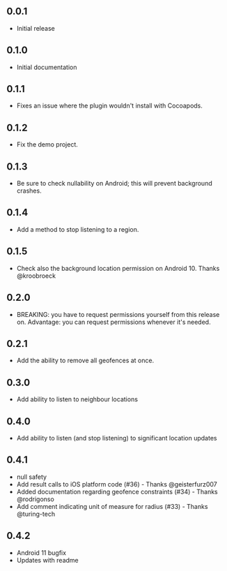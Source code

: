 ## 0.0.1
* Initial release

## 0.1.0
* Initial documentation

## 0.1.1
* Fixes an issue where the plugin wouldn't install with Cocoapods.

## 0.1.2
* Fix the demo project.

## 0.1.3
* Be sure to check nullability on Android; this will prevent background crashes.

## 0.1.4
* Add a method to stop listening to a region.

## 0.1.5
* Check also the background location permission on Android 10. Thanks @kroobroeck

## 0.2.0
* BREAKING: you have to request permissions yourself from this release on. Advantage: you can request permissions whenever it's needed.

## 0.2.1
* Add the ability to remove all geofences at once.

## 0.3.0
* Add ability to listen to neighbour locations

## 0.4.0
* Add ability to listen (and stop listening) to significant location updates

## 0.4.1
* null safety
* Add result calls to iOS platform code (#36) - Thanks @geisterfurz007
* Added documentation regarding geofence constraints (#34) - Thanks @rodrigonso
* Add comment indicating unit of measure for radius (#33) - Thanks @turing-tech

## 0.4.2
* Android 11 bugfix
* Updates with readme
